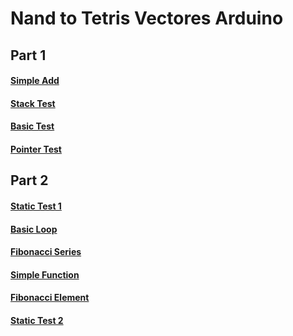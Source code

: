 # Nand to Tetris Vectores Arduino

## Part 1
#### [Simple Add](https://upbeduco-my.sharepoint.com/:v:/g/personal/matias_macias_upb_edu_co/EeuR5TgoiLpCsEE9ALLw9H4Bb_ob5gobHyxCV_DvvNF6sQ?e=rzbcXn)
#### [Stack Test](https://upbeduco-my.sharepoint.com/:v:/g/personal/matias_macias_upb_edu_co/Efjokey_0edKqkyJ6UTKWcABNn__W8SZjDUdxAQHdnbA4w?e=2uKa0h)
#### [Basic Test](https://upbeduco-my.sharepoint.com/:v:/g/personal/matias_macias_upb_edu_co/EarsrQWmRr5GnFtn7rmraroBo_P_2U19_j-ZNVdeC9cJyw?e=Yvguvo)
#### [Pointer Test](https://upbeduco-my.sharepoint.com/:v:/g/personal/matias_macias_upb_edu_co/ERRUY7QHAt9CkJEMrlinGhsBf-ftNuMbvmyCjpLmtLxupw?e=lBdjda)

## Part 2
#### [Static Test 1](https://upbeduco-my.sharepoint.com/:v:/g/personal/matias_macias_upb_edu_co/EQ3kRqk_aC5KiqLQZd2c4ewBaMP-4UU7_8-NA9x6KnlWdw?e=l71j8W)
#### [Basic Loop](https://upbeduco-my.sharepoint.com/:v:/g/personal/matias_macias_upb_edu_co/EbvEyZDkiOpOmL1nzIfmCDsBHIcOtpGk1nDW6tJm7A_Sjg?e=PqCde5)
#### [Fibonacci Series](https://upbeduco-my.sharepoint.com/:v:/g/personal/matias_macias_upb_edu_co/EeX0TMQGqNtDp4JoBIelIVAB5LG7l_LFvo4mY0dIKVeVzA?e=PfxjiA)
#### [Simple Function](https://upbeduco-my.sharepoint.com/:v:/g/personal/matias_macias_upb_edu_co/EYu3FazspaJOkgVBdBMJGdABrf1TuBGo-U50wtSoYuH8Rw?e=yd5Wao)
#### [Fibonacci Element](https://upbeduco-my.sharepoint.com/:v:/g/personal/matias_macias_upb_edu_co/Ed436_5iLk9Euot-VmmGHt4BjSOkCtwsOp9UPpfkB4MWQg?e=M4cK1u)
#### [Static Test 2](https://upbeduco-my.sharepoint.com/:v:/g/personal/matias_macias_upb_edu_co/EZ8RzMFjUBNGhlfceSIKt_kBLRf98UEtfjU4eCzqa5VjjQ?e=bP1RPe)